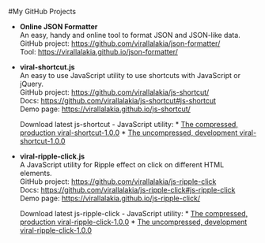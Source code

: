 #My GitHub Projects

* **Online JSON Formatter**  
	An easy, handy and online tool to format JSON and JSON-like data.  
	GitHub project: https://github.com/virallalakia/json-formatter/  
	Tool: https://virallalakia.github.io/json-formatter/  

* **viral-shortcut.js**  
	An easy to use JavaScript utility to use shortcuts with JavaScript or jQuery.  
	GitHub project: https://github.com/virallalakia/js-shortcut/  
	Docs: https://github.com/virallalakia/js-shortcut#js-shortcut  
	Demo page: https://virallalakia.github.io/js-shortcut/  

	Download latest js-shortcut - JavaScript utility:
	  * [The compressed, production viral-shortcut-1.0.0](https://cdn.rawgit.com/virallalakia/js-shortcut/master/dist/js/viral-shortcut-1.0.0.min.js)
	  * [The uncompressed, development viral-shortcut-1.0.0](https://cdn.rawgit.com/virallalakia/js-shortcut/master/dist/js/viral-shortcut-1.0.0.js)

* **viral-ripple-click.js**  
	A JavaScript utility for Ripple effect on click on different HTML elements.  
	GitHub project: https://github.com/virallalakia/js-ripple-click  
	Docs: https://github.com/virallalakia/js-ripple-click#js-ripple-click  
	Demo page: https://virallalakia.github.io/js-ripple-click/  

	Download latest js-ripple-click - JavaScript utility:
	  * [The compressed, production viral-ripple-click-1.0.0](https://cdn.rawgit.com/virallalakia/js-ripple-click/master/dist/js/viral-ripple-click-1.0.0.min.js)
	  * [The uncompressed, development viral-ripple-click-1.0.0](https://cdn.rawgit.com/virallalakia/js-ripple-click/master/dist/js/viral-ripple-click-1.0.0.js)
